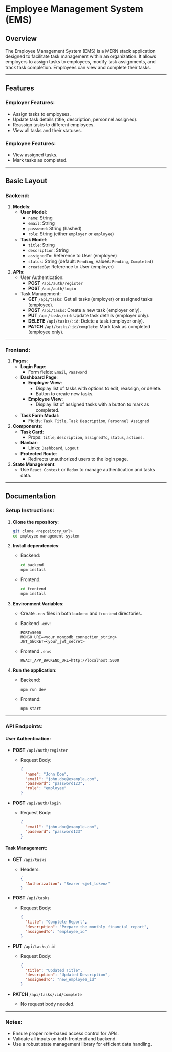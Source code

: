 # Employee Management System (EMS)

## Overview

The Employee Management System (EMS) is a MERN stack application designed to facilitate task management within an organization. It allows employers to assign tasks to employees, modify task assignments, and track task completion. Employees can view and complete their tasks.

---

## Features

### Employer Features:

- Assign tasks to employees.
- Update task details (title, description, personnel assigned).
- Reassign tasks to different employees.
- View all tasks and their statuses.

### Employee Features:

- View assigned tasks.
- Mark tasks as completed.

---

## Basic Layout

### Backend:

1. **Models**:
    - **User Model**:
        - `name`: String
        - `email`: String
        - `password`: String (hashed)
        - `role`: String (either `employer` or `employee`)
    - **Task Model**:
        - `title`: String
        - `description`: String
        - `assignedTo`: Reference to User (employee)
        - `status`: String (default: `Pending`, values: `Pending`, `Completed`)
        - `createdBy`: Reference to User (employer)
2. **APIs**:
    - User Authentication:
        - **POST** `/api/auth/register`
        - **POST** `/api/auth/login`
    - Task Management:
        - **GET** `/api/tasks`: Get all tasks (employer) or assigned tasks (employee).
        - **POST** `/api/tasks`: Create a new task (employer only).
        - **PUT** `/api/tasks/:id`: Update task details (employer only).
        - **DELETE** `/api/tasks/:id`: Delete a task (employer only).
        - **PATCH** `/api/tasks/:id/complete`: Mark task as completed (employee only).

---

### Frontend:

1. **Pages**:
    - **Login Page**:
        - Form fields: `Email`, `Password`
    - **Dashboard Page**:
        - **Employer View**:
            - Display list of tasks with options to edit, reassign, or delete.
            - Button to create new tasks.
        - **Employee View**:
            - Display list of assigned tasks with a button to mark as completed.
    - **Task Form Modal**:
        - Fields: `Task Title`, `Task Description`, `Personnel Assigned`
2. **Components**:
    - **Task Card**:
        - Props: `title`, `description`, `assignedTo`, `status`, `actions`.
    - **Navbar**:
        - Links: `Dashboard`, `Logout`
    - **Protected Route**:
        - Redirects unauthorized users to the login page.
3. **State Management**:
    - Use `React Context` or `Redux` to manage authentication and tasks data.

---

## Documentation

### Setup Instructions:

1. **Clone the repository**:
    
    ```bash
    git clone <repository_url>
    cd employee-management-system
    ```
    
2. **Install dependencies**:
    - Backend:
        
        ```bash
        cd backend
        npm install
        ```
        
    - Frontend:
        
        ```bash
        cd frontend
        npm install
        ```
        
3. **Environment Variables**:
    - Create `.env` files in both `backend` and `frontend` directories.
    - Backend `.env`:
        
        ```
        PORT=5000
        MONGO_URI=<your_mongodb_connection_string>
        JWT_SECRET=<your_jwt_secret>
        ```
        
    - Frontend `.env`:
        
        ```
        REACT_APP_BACKEND_URL=http://localhost:5000
        ```
        
4. **Run the application**:
    - Backend:
        
        ```bash
        npm run dev
        ```
        
    - Frontend:
        
        ```bash
        npm start
        ```

---

### API Endpoints:

#### User Authentication:

- **POST** `/api/auth/register`
    - Request Body:
        
        ```json
        {
          "name": "John Doe",
          "email": "john.doe@example.com",
          "password": "password123",
          "role": "employee"
        }
        ```
        
- **POST** `/api/auth/login`
    - Request Body:
        
        ```json
        {
          "email": "john.doe@example.com",
          "password": "password123"
        }
        ```

#### Task Management:

- **GET** `/api/tasks`
    - Headers:
        
        ```json
        {
          "Authorization": "Bearer <jwt_token>"
        }
        ```
        
- **POST** `/api/tasks`
    - Request Body:
        
        ```json
        {
          "title": "Complete Report",
          "description": "Prepare the monthly financial report",
          "assignedTo": "employee_id"
        }
        ```
        
- **PUT** `/api/tasks/:id`
    - Request Body:
        
        ```json
        {
          "title": "Updated Title",
          "description": "Updated Description",
          "assignedTo": "new_employee_id"
        }
        ```
        
- **PATCH** `/api/tasks/:id/complete`
    - No request body needed.

---

### Notes:

- Ensure proper role-based access control for APIs.
- Validate all inputs on both frontend and backend.
- Use a robust state management library for efficient data handling.

